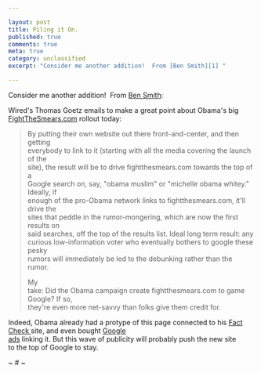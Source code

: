```yaml
---

layout: post
title: Piling it On.
published: true
comments: true
meta: true
category: unclassified
excerpt: "Consider me another addition!  From [Ben Smith][1] "

---
```


Consider me another addition!  From [Ben Smith][1]:  

 [1]: http://www.politico.com/blogs/bensmith/0608/Fighting_smears_gaming_Google.html

Wired's Thomas Goetz emails to make a great point about Obama's big [FightTheSmears.com][2] rollout today: 

 [2]: http://www.fightthesmears.com

> By putting their own website out there front-and-center, and then getting  
> everybody to link to it (starting with all the media covering the launch of the  
> site), the result will be to drive fightthesmears.com towards the top of a  
> Google search on, say, "obama muslim" or "michelle obama whitey." Ideally, if  
> enough of the pro-Obama network links to fightthesmears.com, it'll drive the  
> sites that peddle in the rumor-mongering, which are now the first results on  
> said searches, off the top of the results list. Ideal long term result: any  
> curious low-information voter who eventually bothers to google these pesky  
> rumors will immediately be led to the debunking rather than the rumor.
> 
> My  
> take: Did the Obama campaign create fightthesmears.com to game Google? If so,  
> they're even more net-savvy than folks give them credit for.

Indeed, Obama already had a protype of this page connected to his [Fact Check ][3]site, and even bought [Google  
ads][4] linking it. But this wave of publicity will probably push the new site  
to the top of Google to stay.

 [3]: http://factcheck.barackobama.com
 [4]: http://www.politico.com/blogs/bensmith/0108/An_antirumor_Google_ad.html

~ # ~